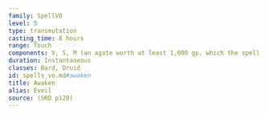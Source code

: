 ```yaml
---
family: SpellVO
level: 5
type: transmutation
casting_time: 8 hours
range: Touch
components: V, S, M (an agate worth at least 1,000 gp, which the spell consumes)
duration: Instantaneous
classes: Bard, Druid
id: spells_vo.md#awaken
title: Awaken
alias: Éveil
source: (SRD p120)
---
```


